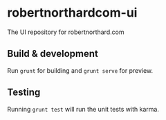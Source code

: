 # robertnorthardcom-ui

The UI repository for robertnorthard.com

## Build & development

Run `grunt` for building and `grunt serve` for preview.

## Testing

Running `grunt test` will run the unit tests with karma.
